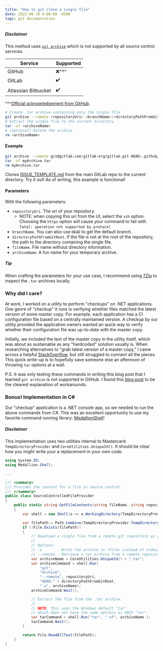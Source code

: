 ```yaml
---
title: "How to git clone a single file"
date: 2022-08-19 6:00:00 -0500
tags: git documentation
---
```


<div class="notice--warning" markdown="1">

##### <i class="fas fa-exclamation-triangle"></i> Disclaimer

This method uses [`git archive`](https://git-scm.com/docs/git-archive) which is not supported by all source control services.

| Service | Supported
|---|---
| GitHub | ❌^†^
| GitLab | ✔️
| Atlassian Bitbucket | ✔️

^†^[Official acknowledgement from GitHub](https://twitter.com/GitHubHelp/status/322818593748303873).
</div>

```bash
# Create .tar archive containing only the single file
git archive --remote <repositoryUri> <branchName>:<directoryPathFromGitRoot> <fileName> -o <archiveName>
# Extract the single file to the current directory
tar -xf <archiveName>
# (optional) Delete the archive
rm <archiveName>
```

#### Example

```bash
git archive --remote git@gitlab.com:gitlab-org/gitlab.git HEAD:.github/ ISSUE_TEMPLATE.md -o myArchive.tar
tar -xf myArchive.tar
rm myArchive.tar
```

Clones [ISSUE_TEMPLATE.md](https://gitlab.com/gitlab-org/gitlab/-/blob/master/.github/ISSUE_TEMPLATE.md) from the main GitLab repo to the current directory. Try it out! As of writing, this example is functional!

#### Parameters

With the following parameters:

- `repositoryUri`. The uri of your repository.
  - NOTE: when copying this uri from the UI, select the `ssh` option. Choosing the `https` option will cause your command to fail with `fatal: operation not supported by protocol`
- `branchName`. You can also use `HEAD` to get the default branch.
- `directoryPathFromGitRoot`. If the file is not at the root of the repository, the path to the directory containing the single file.
- `fileName`. File name without directory information.
- `archiveName`. A fun name for your temporary archive.

<div class="notice--success" markdown="1">

##### Tip <i class="fas fa-lightbulb"></i>
When crafting the parameters for your use case, I recommend using [7Zip](https://www.7-zip.org/) to inspect the `.tar` archives locally.
</div>

### Why did I care?

At work, I worked on a utility to perform "checkups" on .NET applications. One genre of "checkup" it runs is verifying whether files matched the latest version of some master copy. For example, each application has a CI configuration file based on a centrally maintained version. A checkup by our utility provided the application owners wanted an quick way to verify whether their configuration file was up-to-date with the master copy.

Initially, we included the text of the master copy in the utility itself, which was about as sustainable as any "hardcoded" solution usually is. When researching alternatives to "grab latest version of a master copy," I came across a helpful [StackOverflow](https://stackoverflow.com/questions/1125476/retrieve-a-single-file-from-a-repository), but still struggled to connect all the pieces. This quick write-up is to hopefully save someone else an afternoon of throwing `tar` options at a wall.

P.S. It was only testing these commands in writing this blog post that I learned `git archive` is not supported in GitHub. I found this [blog post](https://www.gilesorr.com/blog/git-archive-github.html) to be the clearest explanation of workarounds.

### Bonus! Implementation in C#

Our "checkup" application is a .NET console app, so we needed to run the above commands from C#. This was an excellent opportunity to use my favorite command running library: [MedallionShell](https://github.com/madelson/MedallionShell)!

<div class="notice--warning" markdown="1">

##### Disclaimer <i class="fas fa-exclamation-triangle"></i>

This implementation uses two utilities internal to Mastercard: `TempDirectoryProvider` and `CoreUtilities.UniqueId()`. It should be clear how you might write your a replacement in your own code.
</div>

```c#
using System.IO;
using Medallion.Shell;

...

/// <summary>
/// Provides the content for a file in source control.
/// </summary>
public class SourceControlledFileProvider
{
    public static string GetFileContents(string fileName, string repositoryUri, string directoryPathFromGitRoot)
    {
        var shell = new Shell(o => o.WorkingDirectory(TempDirectoryProvider.TempDirectory).ThrowOnError());

        var filePath = Path.Combine(TempDirectoryProvider.TempDirectory, fileName);
        if (!File.Exists(filePath))
        {
            // Download a single file from a remote git repository as a .tar archive.
            //
            // Options:
            // -o       - Write the archive to <file> instead of stdout
            // --remote - Retrieve a tar archive from a remote repository
            var archiveName = CoreUtilities.UniqueId() + ".tar";
            var archiveCommand = shell.Run(
                "git", 
                "archive", 
                "--remote", repositoryUri, 
                "HEAD:" + directoryPathFromGitRoot, 
                "-o", archiveName);
            archiveCommand.Wait();

            // Extract the file from the .tar archive.
            //
            // NOTE: This uses the Windows default "tar"
            // which does not have the same options as UNIX "tar".
            var tarCommand = shell.Run("tar", "-xf", archiveName );
            tarCommand.Wait();
        }

        return File.ReadAllText(filePath);
    }
}
```